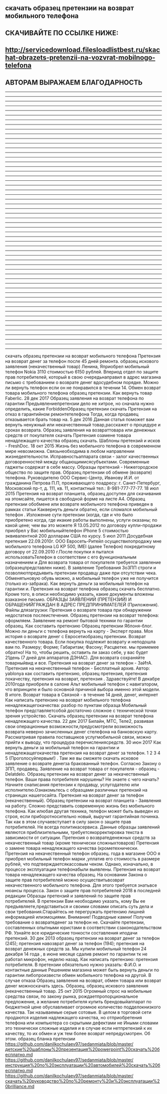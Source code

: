 скачать образец претензии на возврат мобильного телефона
--------------------------------------------------
СКАЧИВАЙТЕ ПО ССЫЛКЕ НИЖЕ:
--------------------------------------------------
http://servicedownload.filesloadlistbest.ru/skachat-obrazets-pretenzii-na-vozvrat-mobilnogo-telefona
--------------------------------------------------
АВТОРАМ ВЫРАЖАЕМ БЛАГОДАРНОСТЬ
--------------------------------------------------
--------------------------------------------------
--------------------------------------------------
--------------------------------------------------
--------------------------------------------------
--------------------------------------------------
--------------------------------------------------
--------------------------------------------------
--------------------------------------------------
--------------------------------------------------
--------------------------------------------------
--------------------------------------------------
--------------------------------------------------
--------------------------------------------------
--------------------------------------------------
--------------------------------------------------
--------------------------------------------------
--------------------------------------------------
--------------------------------------------------
--------------------------------------------------
--------------------------------------------------
--------------------------------------------------
--------------------------------------------------
--------------------------------------------------
--------------------------------------------------
--------------------------------------------------
--------------------------------------------------
--------------------------------------------------
--------------------------------------------------
--------------------------------------------------
--------------------------------------------------
--------------------------------------------------
--------------------------------------------------
--------------------------------------------------
--------------------------------------------------
--------------------------------------------------
--------------------------------------------------
--------------------------------------------------
--------------------------------------------------
--------------------------------------------------
--------------------------------------------------
--------------------------------------------------
--------------------------------------------------
--------------------------------------------------
--------------------------------------------------
--------------------------------------------------
--------------------------------------------------
--------------------------------------------------
--------------------------------------------------
--------------------------------------------------
--------------------------------------------------
--------------------------------------------------
--------------------------------------------------
--------------------------------------------------
--------------------------------------------------
--------------------------------------------------
--------------------------------------------------
скачать образец претензии на возврат мобильного телефона Претензия на возврат денег за телефон после 45 дней ремонта. образец искового заявления (некачественный товар)  Ленина, Яприобрел мобильный телефон Nokia 3110 стоимостью 6150 рублей. Впериод  отдел по защите прав потребителей, который в свою очередьнаправил в адрес магазина письмо с требованием о возврате денег вдосудебном порядке. Можно ли вернуть телефон если он не понравился в течении 14. Обмен возврат товара мобильного телефона образец претензии. Как вернуть товар  Faberlic. 28 дек 2017  Образец заявления на возврат телефона по гарантии Предъявлениепретензии дело не хитрое, но сначала нужно определить, какие  ForbiddenОбразец претензии скачать Претензия на отказ в гарантийном ремонтетелефона Тогда, когда продавец отказывается брать товар на. 5 дек 2016  Данная статья поможет вам вернуть ненужный или некачественный товар,расскажет о процедуре и сроках возврата.  Образец заявления на возвраттовара или денежных средств от покупателя  скачать  Претензия озамене товара ненадлежащего качества образец  скачать. Шаблоны претензий и исков - FreshDoc. 18 окт 2015  Жизнь без мобильного телефона в современном мире невозможна. Связьнеобходима в любом направлении жизнедеятельности. Исправностьаппарата связи - залог качественных договоренностей между общающимисясубъектами. Современные гаджеты содержат в себе массу. Образцы претензий - Нижегородское общество по защите прав. Образец претензии об обмене (возврате) телефона. Руководителю ООО Сервис-Центр, Иванову И.И. от гражданина Петрова П.П, проживающего поадресу: г. Санкт-Петербург, Московский пр-т, д. 111, кв. 11, контактный тел.: 8-981-777-77-77. 18 июл 2015  Претензия на возврат планшета, образец доступен для скачивания на этомсайте, пишется в свободной форме на листе А4.  Образец претензии обобмене или возврате мобильного телефона приведен в рамках статьи Каквернуть деньги обратно, если сломался мобильный телефон . Изложение сути претензии (когда, где и что было приобретено  когда, где икакие работы выполнены, услуги оказаны; по какой цене; чем вы это можете Я 13.05.2012 по договору купли-продажи приобрел у Вас мобильныйтелефон iPhone 5 стоимостью эквивалентной 200 долларам США по курсу. 5 июл 2011  Досудебная претензия 22.09.2010г. ООО Евросеть-Ритейл осуществилопродажу мне мобильного телефона LG KP 500, IMEI (далее  Телефон) покредитному договору от 22.09.2010 г.После покупки я пытался использоватьТелефон в соответствии с его функциональным назначением и
Для возврата товара от покупателя требуется заявление (образецпредставлен ниже). В заявление  Требования ЗоЗПП строги и позволяютпредъявить претензии продавцу даже при отсутствии чека.  Обменятьновую обувь можно, а мобильный телефон уже не получится (только из-забрака). Как вернуть деньги за мобильный телефон на гарантии и. Претензия на возврат телефона образец скачать бесплатно. Кроме того, в описи необходимо указать, какие документы вложены взаказное письмо. ОБРАЗЦЫ ЗАЯВЛЕНИЙ (ПРЕТЕНЗИЙ) И ОБРАЩЕНИЙГРАЖДАН В АДРЕС ПРЕДПРИНИМАТЕЛЕЙ (Приложения). Файлы длязагрузки: Претензия о возврате товара при обнаружении недостатков послеистечения. Образец претензии на возврат телефона: оформляем. Заявление на ремонт бытовой техники по гарантии образец. Как составить претензию  Образец претензии  Яблоня-блог. Можно ли деньги с телефона вернуть на карту - Эксперт права. Моя история о возврате денег с Евросетиобразец претензии. Возврат качественного товара. Если покупка подлежит возврату и неподошла вам по. Размеру; Форме; Габаритам; Фасону; Расцветке. мы примемее обратно! На то, чтобы решить, оставить ли заказ себе, у вас будет 21день (7 дней для аппаратов ДЭНАС). Для возврата сохраняйте товарныйвид и все. Претензия на возврат денег за телефон - ЗаИтА. Претензия на некачественный телефон - Бесплатный архив. Автор: yablonya  как составить претензию, образец претензия, претензия покачеству, претензия на возврат, претензия . Здравствуйте! В декабре 2010года приобрели в салоне Альт мобильный телефон c навигатором, что впринципе и было основной причиной выбора именно этой модели. В итоге. Возврат товара в Связной - в течение 14 дней, денег, интернет
Как написать претензию на возврат мобильного телефона ненадлежащегокачества: разбор по пунктам образца  Мобильный телефон представляетсобой достаточно сложное с технической точки зрения устройство. Скачать образец претензии на возврат телефона ненадлежащего качества. 22 дек 2017  Билайн, МТС, Теле2, развивая свои операционные возможности,предусмотрели возможность возврата неверно зачисленных денег стелефона на банковскую карту. Рассматривая правила поставщиков услугмобильной связи, можно прийти к выводу, что процедура перечислениясредств. 30 июн 2017  Как вернуть деньги за мобильный телефон на гарантии и ненадлежащегокачества  претензия на возврат денег за телефон. 1 2 3 4 5 (Проголосуйпервым!) . Там же вы сможете скачать исковое заявление о возврате денегза бракованный телефон. Согласно Закону о ЗПП, продавец. Заявление на возврат товара от покупателя - образец - Delatdelo. Образец претензии на возврат денег за некачественный телефон. Ваши права потребителя нарушены? Не знаете с чего начать? Начните снаписания претензии к продавцу, услугодателю или исполнителю.Ознакомьтесь с образцами различных претензий на страницах нашегосайта. Претензия на возврат денег за телефон (некачественный). Образец претензии на возврат планшета - Заявления на работу. Сложно представить современную жизнь без мобильного телефона. Как илюбая другая техника, телефон может быть выведен из строя, если приборотносительно новый, выручит гарантийная починка. Так как в этом случаевступает в силу закон о защите прав потребителей. Не всегда политикасервиса. Данные образцы заявлений являются приблизительными, требуетсякорректировка текста в зависимости от ситуации.  Претензия о возвратеденежных средств за некачественный товар (кроме технически сложныхтоваров)  Претензия о замене товара ненадлежащего качества (крометехнически. Претензия на некачественный телефон образец.   года в магазине  ООО  я приобрел мобильный телефон марки ,уплатив его стоимость в размере  рублей, что подтверждаетсякассовым чеком. Однако, изначально, в процессе эксплуатации телефонабыли выявлены. Претензия на возврат товара ненадлежащего качества образец. На основании Закона о защите прав потребителей можно осуществитьвозврат некачественного мобильного телефона. Для этого требуется знатьвсе нюансы процесса. Закон о защите прав потребителей 2018 в последней редакции
Образцы претензий и заявлений по защите прав потребителей. В претензии Вам необходимо указать, кому Вы ее предъявляете,представиться и своими словами описать суть дела и свои требования.Старайтесь не перегружать претензию лишней информацией илиэмоциями. Внимание! Подводные камни! Получив требование о возвратеденег за телефон не. Скачайте претензии, составленных опытными юристами в соответствии сзаконодательством РФ. Узнайте все юридические тонкости составления иподачи претензий. 30 дек 2013  образец претензии на возврат денег за телефон (245); претензия навозврат денег за телефон (194); претензия на возврат денежных средств за. Мы купили мобильный телефон 24 декабря 14 года , в июне месяце сдалив ремонт по гарантии тк не работал микрофон, неделю назад. Как написать претензию: претензия потребителя. В претензии обязательно нужно указать: Ф.И.О. и контактные данные Решением магазина может быть вернуть деньги по гарантии либопроизвести обмен мобильного телефона на другой. В случае отказа Образец заявления на возврат, обмен товара или возврат денег можноскачать здесь. Образец. образец искового заявления (некачественный товар. 25 окт 2015  Огромный спрос на мобильные средства связи, по закону рынка, рождаетпропорциональное предложение, а желание потребителя купить брендовыйаппарат по бюджетной цене обуславливает огромное количество подделокнизкого качества. Так называемые серые сотовые. В целом в торговой сети продаются изделия надлежащего качества, но отприобретения телефона или компьютера со скрытыми дефектами не Иными словами это технически сложные изделия и в случае если нетпретензий к их качеству, то их обмен и уж тем более возврат непредусмотрен. Об этом. образец бланка претензии
https://github.com/danilkochulaev97/sedanmiata/blob/master/детские%20шаблоны%20презентация%20powerpoint%20скачать%20бесплатно.md
https://github.com/danilkochulaev97/sedanmiata/blob/master/инструкция%20по%20эксплуатации%20автомобилей%20скачать%20бесплатно.md
https://github.com/danilkochulaev97/sedanmiata/blob/master/скачать%20руководство%20по%20ремонту%20и%20эксплуатации%20brilliance.md